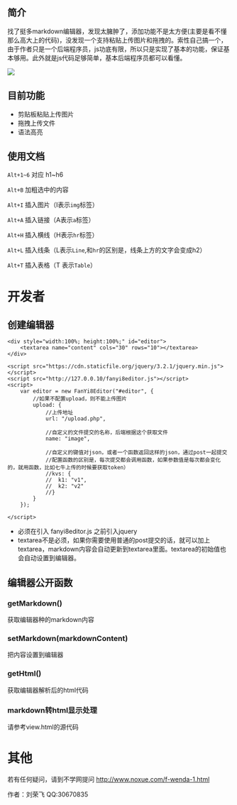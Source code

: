 ## 简介

找了挺多markdown编辑器，发现太臃肿了，添加功能不是太方便(主要是看不懂那么高大上的代码)，没发现一个支持粘贴上传图片和拖拽的。索性自己搞一个，由于作者只是一个后端程序员，js功底有限，所以只是实现了基本的功能，保证基本够用。此外就是js代码足够简单，基本后端程序员都可以看懂。


![](http://www.noxue.com/template/wekei_sim_1703_color/images/logo.png)


## 目前功能

* 剪贴板粘贴上传图片
* 拖拽上传文件
* 语法高亮

## 使用文档

`Alt+1~6` 对应 h1~h6 

`Alt+B` 加粗选中的内容

`Alt+I` 插入图片（I表示`img`标签）

`Alt+A` 插入链接（A表示`a`标签）

`Alt+H` 插入横线（H表示`hr`标签）

`Alt+L` 插入线条（L表示`Line`,和`hr`的区别是，线条上方的文字会变成h2）

`Alt+T` 插入表格（T 表示`Table`）

# 开发者

## 创建编辑器

```
<div style="width:100%; height:100%;" id="editor">
    <textarea name="content" cols="30" rows="10"></textarea>
</div>

<script src="https://cdn.staticfile.org/jquery/3.2.1/jquery.min.js"></script>
<script src="http://127.0.0.10/fanyi8editor.js"></script>
<script>
	var editor = new FanYi8Editor("#editor", {
	    //如果不配置upload，则不能上传图片
		upload: {
			//上传地址
			url: "/upload.php",

			//自定义的文件提交的名称，后端根据这个获取文件
			name: "image",

			//自定义的键值对json，或者一个函数返回这样的json，通过post一起提交
			//配置函数的区别是，每次提交都会调用函数，如果参数值是每次都会变化的，就用函数，比如七牛上传的时候要获取token）
            //kvs: {
            //  k1: "v1",
            //  k2: "v2"
            //}
		}
	});

</script>
```

* 必须在引入 fanyi8editor.js 之前引入jquery
* textarea不是必须，如果你需要使用普通的post提交的话，就可以加上textarea，markdown内容会自动更新到textarea里面。textarea的初始值也会自动设置到编辑器。


## 编辑器公开函数

### getMarkdown()
获取编辑器种的markdown内容

### setMarkdown(markdownContent)
把内容设置到编辑器

### getHtml()
获取编辑器解析后的html代码

### markdown转html显示处理

请参考view.html的源代码

# 其他

若有任何疑问，请到不学网提问 <http://www.noxue.com/f-wenda-1.html>

作者：刘荣飞
QQ:30670835
